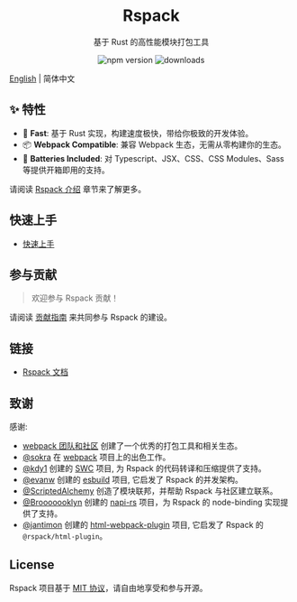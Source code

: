 <h1 align="center">Rspack</h1>

<p align="center">基于 Rust 的高性能模块打包工具</p>

<p align="center">
  <img src="https://img.shields.io/npm/v/@rspack/core?style=flat-square&color=007ec6" alt="npm version" />
  <img src="https://img.shields.io/npm/dm/@rspack/core.svg?style=flat-square&color=007ec6" alt="downloads" />
</p>

[English](./README.md) | 简体中文

## ✨ 特性

- 🚀 **Fast**: 基于 Rust 实现，构建速度极快，带给你极致的开发体验。
- 📦 **Webpack Compatible**: 兼容 Webpack 生态，无需从零构建你的生态。
- 🎨 **Batteries Included**: 对 Typescript、JSX、CSS、CSS Modules、Sass 等提供开箱即用的支持。

请阅读 [Rspack 介绍](https://rspack-docs.vercel.app/zh/guide/introduction.html) 章节来了解更多。

## 快速上手

- [快速上手](https://rspack-docs.vercel.app/zh/guide/getting-started.html)

## 参与贡献

> 欢迎参与 Rspack 贡献！

请阅读 [贡献指南](./CONTRIBUTING.md) 来共同参与 Rspack 的建设。

## 链接

- [Rspack 文档](https://rspack-docs.vercel.app/)

## 致谢

感谢:

- [webpack 团队和社区](https://webpack.js.org/) 创建了一个优秀的打包工具和相关生态。
- [@sokra](https://github.com/sokra) 在 [webpack](https://github.com/webpack/webpack) 项目上的出色工作。
- [@kdy1](https://github.com/kdy1) 创建的 [SWC](https://swc.rs/) 项目, 为 Rspack 的代码转译和压缩提供了支持。
- [@evanw](https://github.com/evanw) 创建的 [esbuild](https://github.com/evanw/esbuild) 项目, 它启发了 Rspack 的并发架构。
- [@ScriptedAlchemy](https://github.com/ScriptedAlchemy) 创造了模块联邦，并帮助 Rspack 与社区建立联系。
- [@Brooooooklyn](https://github.com/Brooooooklyn) 创建的 [napi-rs](https://github.com/napi-rs/napi-rs) 项目，为 Rspack 的 node-binding 实现提供了支持。
- [@jantimon](https://github.com/jantimon) 创建的 [html-webpack-plugin](https://github.com/jantimon/html-webpack-plugin) 项目, 它启发了 Rspack 的 `@rspack/html-plugin`。

## License

Rspack 项目基于 [MIT 协议](https://github.com/modern-js-dev/rspack/blob/main/LICENSE)，请自由地享受和参与开源。
